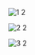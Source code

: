 ![1 2](https://github.com/0xVoLk/CCNA-Note/assets/100092212/0dcecdd9-d086-47af-8576-7837c7665e7a)

![2 2](https://github.com/0xVoLk/CCNA-Note/assets/100092212/6233e1df-1b0c-4454-9dcb-6294da32f947)

![3 2](https://github.com/0xVoLk/CCNA-Note/assets/100092212/463f5e92-c2e1-4c19-bc9c-54c46c0fb157)
